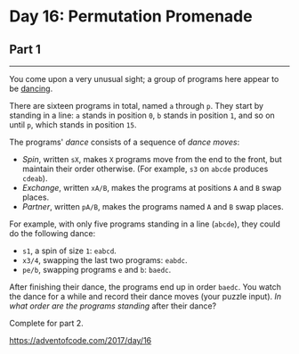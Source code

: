 # Day 16: Permutation Promenade
## Part 1
-------------------------------------

You come upon a very unusual sight; a group of programs here appear to be [dancing](https://www.youtube.com/watch?v=lyZQPjUT5B4&t=53).


There are sixteen programs in total, named `a` through `p`. They start by standing in a line: `a` stands in position `0`, `b` stands in position `1`, and so on until `p`, which stands in position `15`.


The programs' *dance* consists of a sequence of *dance moves*:


* *Spin*, written `sX`, makes `X` programs move from the end to the front, but maintain their order otherwise. (For example, `s3` on `abcde` produces `cdeab`).
* *Exchange*, written `xA/B`, makes the programs at positions `A` and `B` swap places.
* *Partner*, written `pA/B`, makes the programs named `A` and `B` swap places.


For example, with only five programs standing in a line (`abcde`), they could do the following dance:


* `s1`, a spin of size `1`: `eabcd`.
* `x3/4`, swapping the last two programs: `eabdc`.
* `pe/b`, swapping programs `e` and `b`: `baedc`.


After finishing their dance, the programs end up in order `baedc`.
You watch the dance for a while and record their dance moves (your puzzle input). *In what order are the programs standing* after their dance?








Complete for part 2.

https://adventofcode.com/2017/day/16

